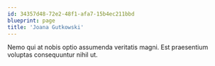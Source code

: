 ```yaml
---
id: 34357d48-72e2-48f1-afa7-15b4ec211bbd
blueprint: page
title: 'Joana Gutkowski'
---
```

Nemo qui at nobis optio assumenda veritatis magni. Est praesentium voluptas consequuntur nihil ut.